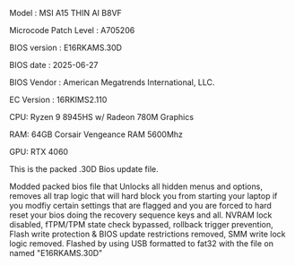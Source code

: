 Model : MSI A15 THIN AI B8VF

Microcode Patch Level : A705206

BIOS version : E16RKAMS.30D

BIOS date : 2025-06-27

BIOS Vendor : American Megatrends International, LLC.

EC Version : 16RKIMS2.110

CPU: Ryzen 9 8945HS w/ Radeon 780M Graphics

RAM: 64GB Corsair Vengeance RAM 5600Mhz

GPU: RTX 4060



This is the packed .30D Bios update file.

Modded packed bios file that Unlocks all hidden menus and options, removes all trap logic that will hard block you from starting your laptop if you modfiy certain settings that are flagged and you are forced to hard reset your bios  doing the recovery sequence keys and all. NVRAM lock disabled, fTPM/TPM state check bypassed, rollback trigger prevention, Flash write protection & BIOS update restrictions removed, SMM write lock logic removed. Flashed by using USB formatted to fat32 with the file on named 
"E16RKAMS.30D"


